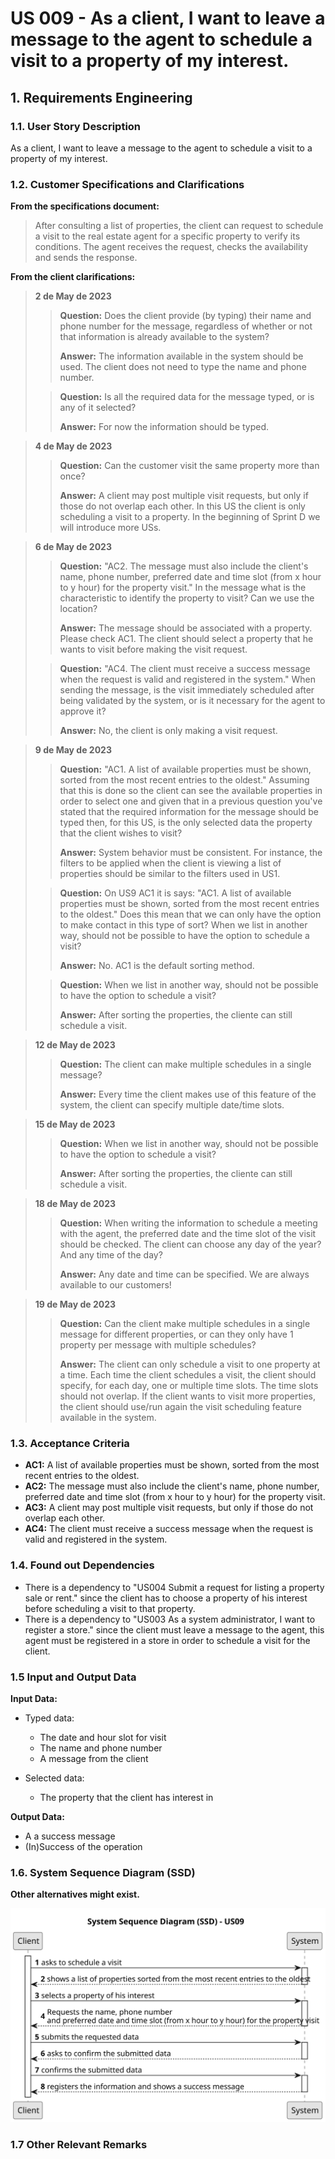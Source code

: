 # US 009 - As a client, I want to leave a message to the agent to schedule a visit to a property of my interest. 

## 1. Requirements Engineering


### 1.1. User Story Description


As a client, I want to leave a message to the agent to schedule a visit to a property of my interest.



### 1.2. Customer Specifications and Clarifications 


**From the specifications document:**

>	After consulting a list of properties, the client can request to schedule a visit to the real estate agent for a specific property to verify its conditions. The agent receives the request, checks the availability and sends the response.


**From the client clarifications:**

> **2 de May de 2023**
>
>> **Question:** Does the client provide (by typing) their name and phone number for the message, regardless of whether or not that information is already available to the system?
>>
>>  **Answer:** The information available in the system should be used. The client does not need to type the name and phone number.
>
>>**Question:** Is all the required data for the message typed, or is any of it selected?
>>
>> **Answer:** For now the information should be typed.


> **4 de May de 2023**
>
>>**Question:** Can the customer visit the same property more than once?
>>
>> **Answer:** A client may post multiple visit requests, but only if those do not overlap each other. In this US the client is only scheduling a visit to a property. In the beginning of Sprint D we will introduce more USs.


> **6 de May de 2023**
>
>> **Question:** "AC2. The message must also include the client's name, phone number, preferred date and time slot (from x hour to y hour) for the property visit." In the message what is the characteristic to identify the property to visit? Can we use the location? 
>>
>>  **Answer:** The message should be associated with a property. Please check AC1. The client should select a property that he wants to visit before making the visit request.
>
>> **Question:** "AC4. The client must receive a success message when the request is valid and registered in the system." When sending the message, is the visit immediately scheduled after being validated by the system, or is it necessary for the agent to approve it?
>>
>>  **Answer:** No, the client is only making a visit request.


> **9 de May de 2023**
>
>> **Question:** "AC1. A list of available properties must be shown, sorted from the most recent entries to the oldest." Assuming that this is done so the client can see the available properties in order to select one and given that in a previous question you've stated that the required information for the message should be typed then, for this US, is the only selected data the property that the client wishes to visit?
>>
>> **Answer:** System behavior must be consistent. For instance, the filters to be applied when the client is viewing a list of properties should be similar to the filters used in US1.
>
>> **Question:** On US9 AC1 it is says: "AC1. A list of available properties must be shown, sorted from the most recent entries to the oldest." Does this mean that we can only have the option to make contact in this type of sort? When we list in another way, should not be possible to have the option to schedule a visit?
>>
>> **Answer:** No. AC1 is the default sorting method.
>
>> **Question:** When we list in another way, should not be possible to have the option to schedule a visit?
>>
>> **Answer:** After sorting the properties, the cliente can still schedule a visit.

> **12 de May de 2023**
>
>> **Question:** The client can make multiple schedules in a single message?
>>
>>  **Answer:** Every time the client makes use of this feature of the system, the client can specify multiple date/time slots.

> **15 de May de 2023**
>
>> **Question:** When we list in another way, should not be possible to have the option to schedule a visit?
>>
>>  **Answer:** After sorting the properties, the cliente can still schedule a visit.

> **18 de May de 2023**
>
>>**Question:** When writing the information to schedule a meeting with the agent, the preferred date and the time slot of the visit should be checked. The client can choose any day of the year? And any time of the day?
>>
>> **Answer:** Any date and time can be specified. We are always available to our customers!

> **19 de May de 2023**
>
>> **Question:**  Can the client make multiple schedules in a single message for different properties, or can they only have 1 property per message with multiple schedules?
>>
>>  **Answer:** The client can only schedule a visit to one property at a time. Each time the client schedules a visit, the client should specify, for each day, one or multiple time slots. The time slots should not overlap. If the client wants to visit more properties, the client should use/run again the visit scheduling feature available in the system.



### 1.3. Acceptance Criteria


* **AC1:** A list of available properties must be shown, sorted from the most recent entries to the oldest.
* **AC2:** The message must also include the client's name, phone number, preferred date and time slot (from x hour to y hour) for the property visit.
* **AC3:** A client may post multiple visit requests, but only if those do not overlap each other.
* **AC4:** The client must receive a success message when the request is valid and registered in the system.


### 1.4. Found out Dependencies


* There is a dependency to "US004 Submit a request for listing a property sale or rent." since the client has to choose a property of his interest before scheduling a visit to that property.
* There is a dependency to "US003 As a system administrator, I want to register a store." since the client must leave a message to the agent, this agent must be registered in a store in order to schedule a visit for the client.


### 1.5 Input and Output Data


**Input Data:**

* Typed data:
	* The date and hour slot for visit
    * The name and phone number
    * A message from the client
	
* Selected data:
	* The property that the client has interest in


**Output Data:**

* A a success message
* (In)Success of the operation

### 1.6. System Sequence Diagram (SSD)

**Other alternatives might exist.**

![System Sequence Diagram - Alternative One](svg/us09-system-sequence-diagram.svg)

### 1.7 Other Relevant Remarks

